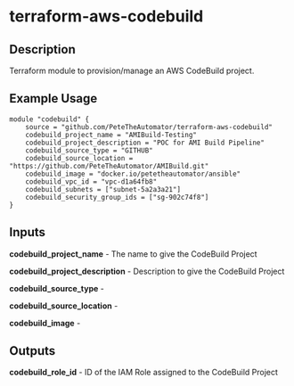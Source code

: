terraform-aws-codebuild
=======================

Description
-----------

Terraform module to provision/manage an AWS CodeBuild project.


Example Usage
-------------

```
module "codebuild" {
    source = "github.com/PeteTheAutomator/terraform-aws-codebuild"
    codebuild_project_name = "AMIBuild-Testing"
    codebuild_project_description = "POC for AMI Build Pipeline"
    codebuild_source_type = "GITHUB"
    codebuild_source_location = "https://github.com/PeteTheAutomator/AMIBuild.git"
    codebuild_image = "docker.io/petetheautomator/ansible"
    codebuild_vpc_id = "vpc-d1a64fb8"
    codebuild_subnets = ["subnet-5a2a3a21"]
    codebuild_security_group_ids = ["sg-902c74f8"]
}
```

Inputs
------

**codebuild_project_name** - The name to give the CodeBuild Project

**codebuild_project_description** - Description to give the CodeBuild Project

**codebuild_source_type** - 

**codebuild_source_location** - 

**codebuild_image** -


Outputs
-------

**codebuild_role_id** - ID of the IAM Role assigned to the CodeBuild Project

